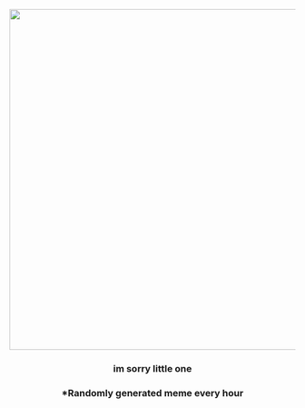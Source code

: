 <p align="center">
        <img src="https://i.redd.it/ljy647fwh7z81.gif" width="600" height="600">
        </p>
        <h3 align="center">im sorry little one</h3>
        <h3 align="center">*Randomly generated meme every hour</h3>
    